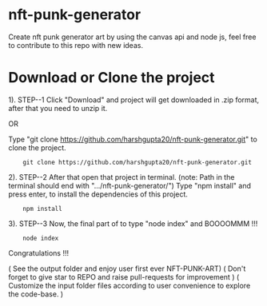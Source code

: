 # nft-punk-generator
Create nft punk generator art by using the canvas api and node js, feel free to contribute to this repo with new ideas.


# Download or Clone the project

1). STEP--1
Click "Download" and project will get downloaded in .zip format,
after that you need to unzip it.

OR

Type "git clone https://github.com/harshgupta20/nft-punk-generator.git" to clone the project.

        git clone https://github.com/harshgupta20/nft-punk-generator.git


2). STEP--2
After that open that project in terminal.
(note: Path in the terminal should end with ".../nft-punk-generator/")
Type "npm install" and press enter, to install the dependencies of this project.

        npm install


3). STEP--3
Now, the final part of to type "node index" and BOOOOMMM !!!

        node index


Congratulations !!! 

( See the output folder and enjoy user first ever NFT-PUNK-ART)
( Don't forget to give star to REPO and raise pull-requests for improvement )
( Customize the input folder files according to user convenience to explore the code-base. )